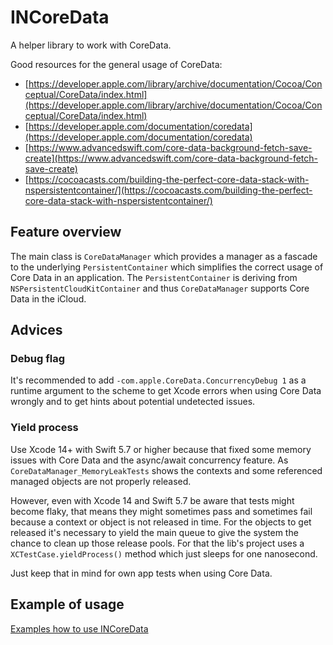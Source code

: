# INCoreData

A helper library to work with CoreData.

Good resources for the general usage of CoreData:

- [https://developer.apple.com/library/archive/documentation/Cocoa/Conceptual/CoreData/index.html](https://developer.apple.com/library/archive/documentation/Cocoa/Conceptual/CoreData/index.html)
- [https://developer.apple.com/documentation/coredata](https://developer.apple.com/documentation/coredata)
- [https://www.advancedswift.com/core-data-background-fetch-save-create](https://www.advancedswift.com/core-data-background-fetch-save-create)
- [https://cocoacasts.com/building-the-perfect-core-data-stack-with-nspersistentcontainer/](https://cocoacasts.com/building-the-perfect-core-data-stack-with-nspersistentcontainer/)

## Feature overview

The main class is `CoreDataManager` which provides a manager as a fascade to the underlying `PersistentContainer` which simplifies the correct usage of Core Data in an application.
The `PersistentContainer` is deriving from `NSPersistentCloudKitContainer` and thus `CoreDataManager` supports Core Data in the iCloud.


## Advices

### Debug flag

It's recommended to add `-com.apple.CoreData.ConcurrencyDebug 1` as a runtime argument to the scheme to get Xcode errors when using Core Data wrongly and to get hints about potential undetected issues.

### Yield process

Use Xcode 14+ with Swift 5.7 or higher because that fixed some memory issues with Core Data and the async/await concurrency feature. As `CoreDataManager_MemoryLeakTests` shows the contexts and some referenced managed objects are not properly released. 

However, even with Xcode 14 and Swift 5.7 be aware that tests might become flaky, that means they might sometimes pass and sometimes fail because a context or object is not released in time. For the objects to get released it's necessary to yield the main queue to give the system the chance to clean up those release pools. For that the lib's project uses a `XCTestCase.yieldProcess()` method which just sleeps for one nanosecond. 

Just keep that in mind for own app tests when using Core Data.

## Example of usage

[Examples how to use INCoreData](https://github.com/indieSoftware/INCoreData/blob/master/docu/UsageExamples.md)

